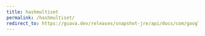 ```yaml
---
title: hashmultiset
permalink: /hashmultiset/
redirect_to: https://guava.dev/releases/snapshot-jre/api/docs/com/google/common/collect/HashMultiset.html
---
```

